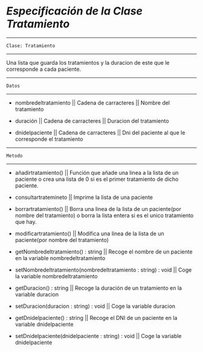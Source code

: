 
# ***Especificación de la Clase Tratamiento***

---
	Clase: Tratamiento 
---
Una lista que guarda los tratamientos y la duracion de este que le corresponde a cada paciente.

---
	Datos 
---
* nombredeltratamiento || Cadena de carracteres || Nombre del tratamiento

* duración || Cadena de carracteres || Duracion del tratamiento 

* dnidelpaciente || Cadena de carracteres || Dni del paciente al que le corresponde el tratamiento

---
	Metodo 
---
* añadirtratamiento() || Función que añade una linea a la lista de un paciente o crea una lista de 0 si es el primer tratamiento de dicho paciente.

* consultartratemineto || Imprime la lista de una paciente

* borrartratamiento() || Borra una linea de la lista de un paciente(por nombre del tratamiento) o borra la lista entera si es el unico tratamiento que hay.

* modificartratamiento() || Modifica una linea de la lista de un paciente(por nombre del tratamiento)

* getNombredeltratamiento() : string || Recoge el nombre de un paciente en la variable nombredeltratamiento

* setNombredeltratamiento(nombredeltratamiento : string) : void || Coge la variable nombredeltratamiento

* getDuracion() : string || Recoge la duración de un tratamiento en la variable duracion

* setDuracion(duracion : string) : void || Coge la variable duracion

* getDnidelpaciente() : string || Recoge el DNI de un paciente en la variable dnidelpaciente

* setDnidelpaciente(dnidelpaciente : string) : void || Coge la variable dnidelpaciente
